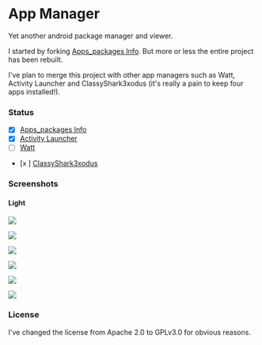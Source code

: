 # App Manager

Yet another android package manager and viewer.

I started by forking [Apps_packages Info](https://bitbucket.org/oF2pks/fdroid-applications-info/src). But more or less the entire project has been rebuilt.

I've plan to merge this project with other app managers such as Watt, Activity Launcher and ClassyShark3xodus (it's really a pain to keep four apps installed!).

### Status

- [x] [Apps_packages Info](https://bitbucket.org/oF2pks/fdroid-applications-info/src)
- [x] [Activity Launcher](https://github.com/butzist/ActivityLauncher)
- [ ] [Watt](https://github.com/tuyafeng/Watt)
- [x ] [ClassyShark3xodus](https://bitbucket.org/oF2pks/fdroid-classyshark3xodus/src)

### Screenshots

#### Light

![](screenshots/light_main.png)

![](screenshots/light_info.png)

![](screenshots/light_details.png)

![](screenshots/dark_main.png)

![](screenshots/dark_info.png)

![](screenshots/dark_details.png)

### License

I've changed the license from Apache 2.0 to GPLv3.0 for obvious reasons.
